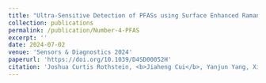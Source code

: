 ```yaml
---
title: "Ultra-Sensitive Detection of PFASs using Surface Enhanced Raman Scattering and Machine Learning: A Promising Approach for Environmental Analysis"
collection: publications
permalink: /publication/Number-4-PFAS
excerpt: ''
date: 2024-07-02
venue: 'Sensors & Diagnostics 2024'
paperurl: 'https://doi.org/10.1039/D4SD00052H'
citation: 'Joshua Curtis Rothstein, <b>Jiaheng Cui</b>, Yanjun Yang, Xianyan Chen and Yiping Zhao, "Ultra-Sensitive Detection of PFASs using Surface Enhanced Raman Scattering and Machine Learning: A Promising Approach for Environmental Analysis", <i>Sensors & Diagnostics</i> 2024, Accepted.'
---
```


